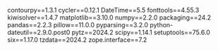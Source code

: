 contourpy==1.3.1
cycler==0.12.1
DateTime==5.5
fonttools==4.55.3
kiwisolver==1.4.7
matplotlib==3.10.0
numpy==2.2.0
packaging==24.2
pandas==2.2.3
pillow==11.0.0
pyparsing==3.2.0
python-dateutil==2.9.0.post0
pytz==2024.2
scipy==1.14.1
setuptools==75.6.0
six==1.17.0
tzdata==2024.2
zope.interface==7.2
